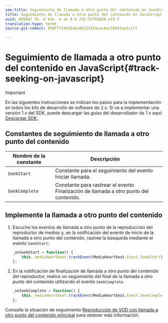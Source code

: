 ```yaml
---
seo-title: Seguimiento de llamada a otro punto del contenido en JavaScript
title: Seguimiento de llamada a otro punto del contenido en JavaScript
uuid: 089947 fb -8 bae -4 ae 8-b 215-53793620 efd 7
translation-type: tm+mt
source-git-commit: 959ff714d3546a06123293cac8a17b94fae1c1ff

---
```



# Seguimiento de llamada a otro punto del contenido en JavaScript{#track-seeking-on-javascript}

>[!IMPORTANT]
>
>En las siguientes instrucciones se indican los pasos para la implementación en todos los kits de desarrollo de software de 2.x. Si va a implementar una versión 1.x del SDK, puede descargar las guías del desarrollador de 1.x aquí: [Descargar SDK.](../../../sdk-implement/download-sdks.md)

## Constantes de seguimiento de llamada a otro punto del contenido

| Nombre de la constante | Descripción     |
|---|---|
| `SeekStart` | Constante para el seguimiento del evento Iniciar llamada. |
| `SeekComplete` | Constante para rastrear el evento Finalización de llamada a otro punto del contenido. |

## Implemente la llamada a otro punto del contenido

1. Escuche los eventos de llamada a otro punto de la reproducción del reproductor de medios y, en la notificación del evento de inicio de la llamada a otro punto del contenido, rastree la búsqueda mediante el evento `SeekStart`:

   ```js
   _onSeekStart = function() { 
       this._mediaHeartbeat.trackEvent(MediaHeartbeat.Event.SeekStart); 
   };
   ```

1. En la notificación de finalización de llamada a otro punto del contenido del reproductor, realice un seguimiento del final de la llamada a otro punto del contenido utilizando el evento `SeekComplete`.

   ```js
   _onSeekComplete = function() { 
       this._mediaHeartbeat.trackEvent(MediaHeartbeat.Event.SeekComplete); 
   };
   ```

Consulte la situación de seguimiento [Reproducción de VOD con llamada a otro punto del contenido principal](../../../sdk-implement/tracking-scenarios/vod-seeking.md) para obtener más información.
